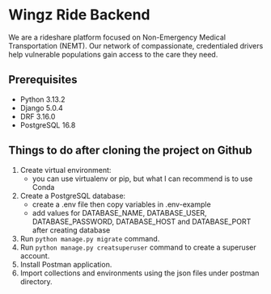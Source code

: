 # Wingz Ride Backend
We are a rideshare platform focused on Non-Emergency Medical Transportation (NEMT). Our network of compassionate, credentialed drivers help vulnerable populations gain access to the care they need.

## Prerequisites
- Python 3.13.2
- Django 5.0.4
- DRF 3.16.0
- PostgreSQL 16.8

## Things to do after cloning the project on Github
1. Create virtual environment:
    - you can use virtualenv or pip, but what I can recommend is to use Conda
2. Create a PostgreSQL database:
    - create a .env file then copy variables in .env-example
    - add values for DATABASE_NAME, DATABASE_USER, DATABASE_PASSWORD, DATABASE_HOST and DATABASE_PORT after creating database
3. Run `python manage.py migrate` command.
4. Run `python manage.py creatsuperuser` command to create a superuser account.
5. Install Postman application.
6. Import collections and environments using the json files under postman directory.